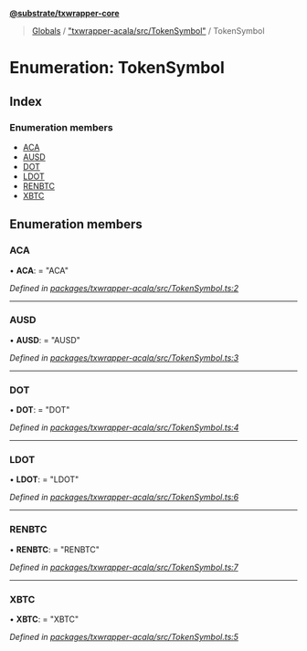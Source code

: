 **[@substrate/txwrapper-core](../README.md)**

> [Globals](../globals.md) / ["txwrapper-acala/src/TokenSymbol"](../modules/_txwrapper_acala_src_tokensymbol_.md) / TokenSymbol

# Enumeration: TokenSymbol

## Index

### Enumeration members

* [ACA](_txwrapper_acala_src_tokensymbol_.tokensymbol.md#aca)
* [AUSD](_txwrapper_acala_src_tokensymbol_.tokensymbol.md#ausd)
* [DOT](_txwrapper_acala_src_tokensymbol_.tokensymbol.md#dot)
* [LDOT](_txwrapper_acala_src_tokensymbol_.tokensymbol.md#ldot)
* [RENBTC](_txwrapper_acala_src_tokensymbol_.tokensymbol.md#renbtc)
* [XBTC](_txwrapper_acala_src_tokensymbol_.tokensymbol.md#xbtc)

## Enumeration members

### ACA

•  **ACA**:  = "ACA"

*Defined in [packages/txwrapper-acala/src/TokenSymbol.ts:2](https://github.com/paritytech/txwrapper-core/blob/33adddf/packages/txwrapper-acala/src/TokenSymbol.ts#L2)*

___

### AUSD

•  **AUSD**:  = "AUSD"

*Defined in [packages/txwrapper-acala/src/TokenSymbol.ts:3](https://github.com/paritytech/txwrapper-core/blob/33adddf/packages/txwrapper-acala/src/TokenSymbol.ts#L3)*

___

### DOT

•  **DOT**:  = "DOT"

*Defined in [packages/txwrapper-acala/src/TokenSymbol.ts:4](https://github.com/paritytech/txwrapper-core/blob/33adddf/packages/txwrapper-acala/src/TokenSymbol.ts#L4)*

___

### LDOT

•  **LDOT**:  = "LDOT"

*Defined in [packages/txwrapper-acala/src/TokenSymbol.ts:6](https://github.com/paritytech/txwrapper-core/blob/33adddf/packages/txwrapper-acala/src/TokenSymbol.ts#L6)*

___

### RENBTC

•  **RENBTC**:  = "RENBTC"

*Defined in [packages/txwrapper-acala/src/TokenSymbol.ts:7](https://github.com/paritytech/txwrapper-core/blob/33adddf/packages/txwrapper-acala/src/TokenSymbol.ts#L7)*

___

### XBTC

•  **XBTC**:  = "XBTC"

*Defined in [packages/txwrapper-acala/src/TokenSymbol.ts:5](https://github.com/paritytech/txwrapper-core/blob/33adddf/packages/txwrapper-acala/src/TokenSymbol.ts#L5)*
